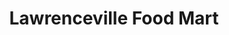 ---
title: "Lawrenceville Food Mart"
url: /lawrenceville/lawrenceville-food-mart/
shop: convenience
---